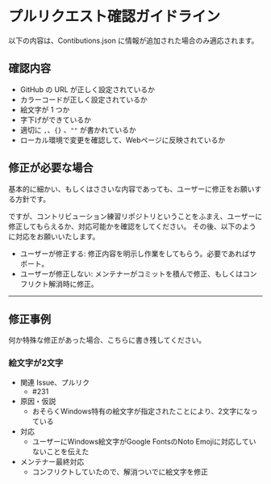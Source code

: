 # プルリクエスト確認ガイドライン

以下の内容は、Contibutions.json に情報が追加された場合のみ適応されます。

## 確認内容

- GitHub の URL が正しく設定されているか
- カラーコードが正しく設定されているか
- 絵文字が 1 つか
- 字下げができているか
- 適切に `,`、`{}` 、`""` が書かれているか
- ローカル環境で変更を確認して、Webページに反映されているか

## 修正が必要な場合

基本的に細かい、もしくはささいな内容であっても、ユーザーに修正をお願いする方針です。

ですが、コントリビューション練習リポジトリということをふまえ、ユーザーに修正してもらえるか、対応可能かを確認をしてください。
その後、以下のように対応をお願いいたします。

- ユーザーが修正する: 修正内容を明示し作業をしてもらう。必要であればサポート。
- ユーザーが修正しない: メンテナーがコミットを積んで修正、もしくはコンフリクト解消時に修正。

---

## 修正事例

何か特殊な修正があった場合、こちらに書き残してください。

### 絵文字が2文字

- 関連 Issue、プルリク
  - #231
- 原因・仮説
  - おそらくWindows特有の絵文字が指定されたことにより、2文字になっている
- 対応
  - ユーザーにWindows絵文字がGoogle FontsのNoto Emojiに対応していないことを伝えた
- メンテナー最終対応
  - コンフリクトしていたので、解消ついでに絵文字を修正